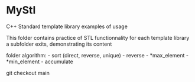 # MyStl
C++ Standard template library examples of usage

This folder contains practice of STL functionnality
for each template library a subfolder exits, demonstrating its content

folder algorithm:
    - sort (direct, reverse, unique)
    - reverse
    - *max_element
    - *min_element
    - accumulate

git checkout main
